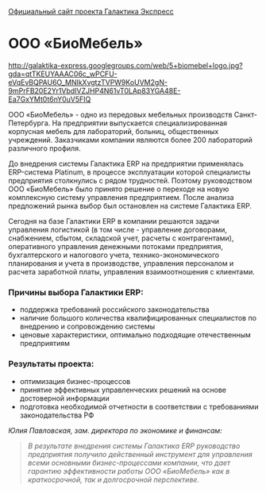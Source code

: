 [Официальный сайт проекта Галактика Экспресс](http://galaktika-express.ru/)

# ООО «БиоМебель» #

http://galaktika-express.googlegroups.com/web/5+biomebel+logo.jpg?gda=qtTKEUYAAAC06c_wPCFU-eVqEvBQPAU6O_MNlkXvgtzTVPW9KoUVM2gN-9mPrFB20E2Yr1VbdIVZJHP4N61vT0LAp83YGA48E-Ea7GxYMt0t6nY0uV5FIQ

ООО «БиоМебель» - одно из передовых мебельных производств Санкт-Петербурга. На предприятии выпускается специализированная корпусная мебель для  лабораторий, больниц, общественных учреждений. Заказчиками компании являются более 200 лабораторий различного профиля.

До внедрения системы Галактика ERP на предприятии применялась ERP-система Platinum, в процессе эксплуатации которой специалисты предприятия столкнулись с рядом трудностей.  Поэтому руководством ООО «БиоМебель» было принято решение о переходе на новую комплексную систему управления предприятием. После анализа предложений рынка выбор был остановлен на системе Галактика ERP.

Сегодня на базе Галактики ERP в компании решаются задачи  управления логистикой (в том числе - управление договорами, снабжением, сбытом, складской учет, расчеты с контрагентами), оперативного управления денежными потоками предприятия, бухгалтерского и налогового учета, технико-экономического планирования и учета в производстве, управления персоналом и расчета заработной платы, управления взаимоотношения с клиентами.


### Причины выбора Галактики ERP: ###

  * поддержка требований российского законодательства
  * наличие большого количества квалифицированных специалистов по внедрению и  сопровождению системы
  * ценовые характеристики, оптимально подходящие отечественным предприятиям

### Результаты проекта: ###

  * оптимизация бизнес-процессов
  * принятие эффективных управленческих решений на основе достоверной информации
  * подготовка необходимой отчетности в соответствии с требованиями законодательства РФ


_Юлия Павловская, зам. директора по экономике и финансам:_

> _В результате внедрения системы Галактика ERP руководство предприятия получило действенный инструмент для управления всеми основными бизнес-процессами компании, что дает гарантию эффективности работы ООО «БиоМебель» как в краткосрочной, так и долгосрочной перспективе._